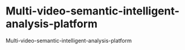 # Multi-video-semantic-intelligent-analysis-platform
Multi-video-semantic-intelligent-analysis-platform

